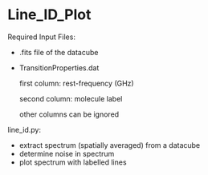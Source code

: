 # Line_ID_Plot
Required Input Files:
- .fits file of the datacube
- TransitionProperties.dat

    first column: rest-frequency (GHz)
    
    second column: molecule label
    
    other columns can be ignored

line_id.py:
- extract spectrum (spatially averaged) from a datacube
- determine noise in spectrum
- plot spectrum with labelled lines
